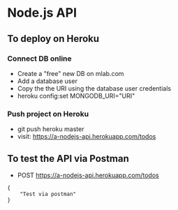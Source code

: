 # Node.js API

## To deploy on Heroku

### Connect DB online
- Create a "free" new DB on mlab.com
- Add a database user
- Copy the the URI using the database user credentials
- heroku config:set MONGODB_URI="URI"

### Push project on Heroku
- git push heroku master
- visit: https://a-nodejs-api.herokuapp.com/todos

## To test the API via Postman
- POST https://a-nodejs-api.herokuapp.com/todos
```
{
    "Test via postman"
}
```